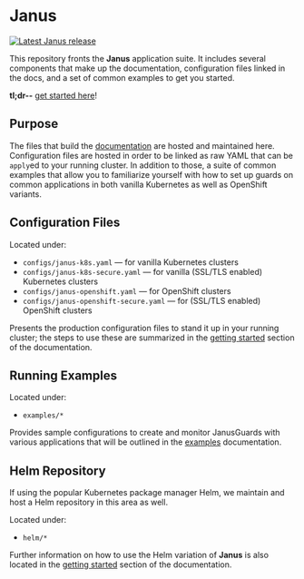 # Janus

[![Latest Janus release](https://img.shields.io/github/release/clustergarage/janus.svg?style=flat-square)](https://github.com/clustergarage/janus)

This repository fronts the **Janus** application suite. It includes several components that make up the documentation, configuration files linked in the docs, and a set of common examples to get you started.

**tl;dr--** [get started here](https://clustergarage.io/janus/docs/getting-started/)!

## Purpose

The files that build the [documentation](https://clustergarage.io/janus/) are hosted and maintained here. Configuration files are hosted in order to be linked as raw YAML that can be `apply`ed to your running cluster. In addition to those, a suite of common examples that allow you to familiarize yourself with how to set up guards on common applications in both vanilla Kubernetes as well as OpenShift variants.

## Configuration Files

Located under:
- `configs/janus-k8s.yaml` &mdash; for vanilla Kubernetes clusters
- `configs/janus-k8s-secure.yaml` &mdash; for vanilla (SSL/TLS enabled) Kubernetes clusters
- `configs/janus-openshift.yaml` &mdash; for OpenShift clusters
- `configs/janus-openshift-secure.yaml` &mdash; for (SSL/TLS enabled) OpenShift clusters

Presents the production configuration files to stand it up in your running cluster; the steps to use these are summarized in the [getting started](https://clustergarage.io/janus/docs/getting-started/) section of the documentation.

## Running Examples

Located under:
- `examples/*`

Provides sample configurations to create and monitor JanusGuards with various applications that will be outlined in the [examples](https://clustergarage.io/janus/docs/examples/) documentation.

## Helm Repository

If using the popular Kubernetes package manager Helm, we maintain and host a Helm repository in this area as well.

Located under:
- `helm/*`

Further information on how to use the Helm variation of **Janus** is also located in the [getting started](https://clustergarage.io/janus/docs/getting-started/) section of the documentation.
